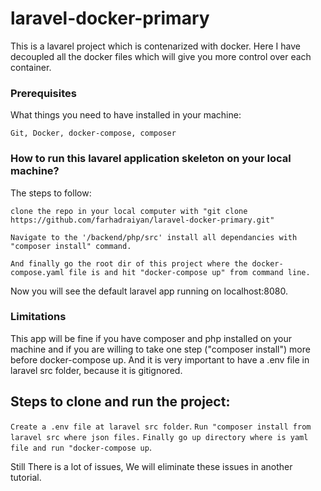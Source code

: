 
# laravel-docker-primary

This is a lavarel project which is contenarized with docker. Here I have decoupled all the docker files which will give you more control over each container.

### Prerequisites

What things you need to have installed in your machine:

```
Git, Docker, docker-compose, composer
```

### How to run this lavarel application skeleton on your local machine?


The steps to follow:

```
clone the repo in your local computer with "git clone https://github.com/farhadraiyan/laravel-docker-primary.git" 
```
```
Navigate to the '/backend/php/src' install all dependancies with "composer install" command.
```
```
And finally go the root dir of this project where the docker-compose.yaml file is and hit "docker-compose up" from command line. 
```
Now you will see the default laravel app running on localhost:8080.

### Limitations

This app will be fine if you have composer and php installed on your machine and if you are willing to take one step ("composer install") more before docker-compose up.
And it is very important to have a .env file in laravel src folder, because it is gitignored.

## Steps to clone and run the project:
`Create a .env file at laravel src folder`.
`Run "composer install from laravel src where json files.`
`Finally go up directory where is yaml file and run "docker-compose up`.

Still There is a lot of issues, We will eliminate these issues in another tutorial. 

